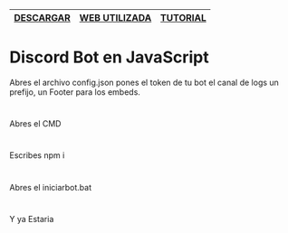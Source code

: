| [DESCARGAR](https://github.com/Whoisadri2/bot-discordjs) | [WEB UTILIZADA](https://discord.js.org/#/) | [TUTORIAL](https://www.youtube.com/watch?v=-uP-KtHl6YU&t=1s) |
| :---: | :---: | :---: |

# Discord Bot en JavaScript
Abres el archivo config.json pones el token de tu bot el canal de logs un prefijo, un Footer para los embeds.
#
Abres el CMD
#
Escribes npm i
#
Abres el iniciarbot.bat
#
Y ya Estaria
